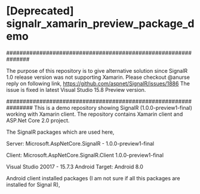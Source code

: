 # [Deprecated] signalr_xamarin_preview_package_demo

###############################################################

The purpose of this repository is to give alternative solution since SignalR 1.0 release version was not supporting Xamarin. Please checkout @anurse reply on following link,
https://github.com/aspnet/SignalR/issues/1886
The issue is fixed in latest Visual Studio 15.8 Preview version. 

################################################################
This is a demo repository showing SignalR (1.0.0-preview1-final) working with Xamarin client. The repository contains Xamarin client and ASP.Net Core 2.0 project.

The SignalR packages which are used here,

Server: 
Microsoft.AspNetCore.SignalR - 1.0.0-preview1-final

Client:
Microsoft.AspNetCore.SignalR.Client 1.0.0-preview1-final

Visual Studio 20017 - 15.7.3
Android Target: Android 8.0

Android client installed packages (I am not sure if all this packages are installed for Signal R),

  <package id="Microsoft.AspNetCore.Http.Features" version="2.1.0-preview1-final" targetFramework="monoandroid80" />
  <package id="Microsoft.AspNetCore.SignalR.Client" version="1.0.0-preview1-final" targetFramework="monoandroid80" />
  <package id="Microsoft.AspNetCore.SignalR.Client.Core" version="1.0.0-preview1-final" targetFramework="monoandroid80" />
  <package id="Microsoft.AspNetCore.SignalR.Common" version="1.0.0-preview1-final" targetFramework="monoandroid80" />
  <package id="Microsoft.AspNetCore.Sockets.Abstractions" version="1.0.0-preview1-final" targetFramework="monoandroid80" />
  <package id="Microsoft.AspNetCore.Sockets.Client.Http" version="1.0.0-preview1-final" targetFramework="monoandroid80" />
  <package id="Microsoft.AspNetCore.Sockets.Common.Http" version="1.0.0-preview1-final" targetFramework="monoandroid80" />
  <package id="Microsoft.CSharp" version="4.3.0" targetFramework="monoandroid80" />
  <package id="Microsoft.Extensions.Configuration" version="2.1.0-preview1-final" targetFramework="monoandroid80" />
  <package id="Microsoft.Extensions.Configuration.Abstractions" version="2.1.0-preview1-final" targetFramework="monoandroid80" />
  <package id="Microsoft.Extensions.Configuration.Binder" version="2.1.0-preview1-final" targetFramework="monoandroid80" />
  <package id="Microsoft.Extensions.DependencyInjection.Abstractions" version="2.1.0-preview1-final" targetFramework="monoandroid80" />
  <package id="Microsoft.Extensions.Logging" version="2.1.0-preview1-final" targetFramework="monoandroid80" />
  <package id="Microsoft.Extensions.Logging.Abstractions" version="2.1.0-preview1-final" targetFramework="monoandroid80" />
  <package id="Microsoft.Extensions.Logging.Configuration" version="2.1.0-preview1-final" targetFramework="monoandroid80" />
  <package id="Microsoft.Extensions.Logging.Console" version="2.1.0-preview1-final" targetFramework="monoandroid80" />
  <package id="Microsoft.Extensions.Options" version="2.1.0-preview1-final" targetFramework="monoandroid80" />
  <package id="Microsoft.Extensions.Options.ConfigurationExtensions" version="2.1.0-preview1-final" targetFramework="monoandroid80" />
  <package id="Microsoft.Extensions.Primitives" version="2.1.0-preview1-final" targetFramework="monoandroid80" />
  <package id="Microsoft.NETCore.Platforms" version="1.1.0" targetFramework="monoandroid80" />
  <package id="Microsoft.Win32.Primitives" version="4.3.0" targetFramework="monoandroid80" />
  <package id="NETStandard.Library" version="1.6.1" targetFramework="monoandroid80" />
  <package id="Newtonsoft.Json" version="10.0.1" targetFramework="monoandroid80" />
  <package id="System.AppContext" version="4.3.0" targetFramework="monoandroid80" />
  <package id="System.Buffers" version="4.5.0-preview1-26216-02" targetFramework="monoandroid80" />
  <package id="System.Buffers.Primitives" version="0.1.0-preview1-180216-4" targetFramework="monoandroid80" />
  <package id="System.Collections" version="4.3.0" targetFramework="monoandroid80" />
  <package id="System.Collections.Concurrent" version="4.3.0" targetFramework="monoandroid80" />
  <package id="System.ComponentModel.Annotations" version="4.4.1" targetFramework="monoandroid80" />
  <package id="System.ComponentModel.Primitives" version="4.3.0" targetFramework="monoandroid80" />
  <package id="System.ComponentModel.TypeConverter" version="4.3.0" targetFramework="monoandroid80" />
  <package id="System.Console" version="4.3.0" targetFramework="monoandroid80" />
  <package id="System.Diagnostics.Debug" version="4.3.0" targetFramework="monoandroid80" />
  <package id="System.Diagnostics.Tools" version="4.3.0" targetFramework="monoandroid80" />
  <package id="System.Diagnostics.Tracing" version="4.3.0" targetFramework="monoandroid80" />
  <package id="System.Dynamic.Runtime" version="4.3.0" targetFramework="monoandroid80" />
  <package id="System.Globalization" version="4.3.0" targetFramework="monoandroid80" />
  <package id="System.Globalization.Calendars" version="4.3.0" targetFramework="monoandroid80" />
  <package id="System.IO" version="4.3.0" targetFramework="monoandroid80" />
  <package id="System.IO.Compression" version="4.3.0" targetFramework="monoandroid80" />
  <package id="System.IO.Compression.ZipFile" version="4.3.0" targetFramework="monoandroid80" />
  <package id="System.IO.FileSystem" version="4.3.0" targetFramework="monoandroid80" />
  <package id="System.IO.FileSystem.Primitives" version="4.3.0" targetFramework="monoandroid80" />
  <package id="System.IO.Pipelines" version="0.1.0-preview1-180216-4" targetFramework="monoandroid80" />
  <package id="System.Linq" version="4.3.0" targetFramework="monoandroid80" />
  <package id="System.Linq.Expressions" version="4.3.0" targetFramework="monoandroid80" />
  <package id="System.Memory" version="4.5.0-preview1-26216-02" targetFramework="monoandroid80" />
  <package id="System.Net.Http" version="4.3.0" targetFramework="monoandroid80" />
  <package id="System.Net.Primitives" version="4.3.0" targetFramework="monoandroid80" />
  <package id="System.Net.Sockets" version="4.3.0" targetFramework="monoandroid80" />
  <package id="System.Numerics.Vectors" version="4.5.0-preview1-26216-02" targetFramework="monoandroid80" />
  <package id="System.ObjectModel" version="4.3.0" targetFramework="monoandroid80" />
  <package id="System.Reflection" version="4.3.0" targetFramework="monoandroid80" />
  <package id="System.Reflection.Extensions" version="4.3.0" targetFramework="monoandroid80" />
  <package id="System.Reflection.Primitives" version="4.3.0" targetFramework="monoandroid80" />
  <package id="System.Resources.ResourceManager" version="4.3.0" targetFramework="monoandroid80" />
  <package id="System.Runtime" version="4.3.0" targetFramework="monoandroid80" />
  <package id="System.Runtime.CompilerServices.Unsafe" version="4.5.0-preview1-26216-02" targetFramework="monoandroid80" />
  <package id="System.Runtime.Extensions" version="4.3.0" targetFramework="monoandroid80" />
  <package id="System.Runtime.Handles" version="4.3.0" targetFramework="monoandroid80" />
  <package id="System.Runtime.InteropServices" version="4.3.0" targetFramework="monoandroid80" />
  <package id="System.Runtime.InteropServices.RuntimeInformation" version="4.3.0" targetFramework="monoandroid80" />
  <package id="System.Runtime.Numerics" version="4.3.0" targetFramework="monoandroid80" />
  <package id="System.Runtime.Serialization.Formatters" version="4.3.0" targetFramework="monoandroid80" />
  <package id="System.Runtime.Serialization.Primitives" version="4.3.0" targetFramework="monoandroid80" />
  <package id="System.Security.Cryptography.Algorithms" version="4.3.0" targetFramework="monoandroid80" />
  <package id="System.Security.Cryptography.Encoding" version="4.3.0" targetFramework="monoandroid80" />
  <package id="System.Security.Cryptography.Primitives" version="4.3.0" targetFramework="monoandroid80" />
  <package id="System.Security.Cryptography.X509Certificates" version="4.3.0" targetFramework="monoandroid80" />
  <package id="System.Text.Encoding" version="4.3.0" targetFramework="monoandroid80" />
  <package id="System.Text.Encoding.Extensions" version="4.3.0" targetFramework="monoandroid80" />
  <package id="System.Text.RegularExpressions" version="4.3.0" targetFramework="monoandroid80" />
  <package id="System.Threading" version="4.3.0" targetFramework="monoandroid80" />
  <package id="System.Threading.Channels" version="4.5.0-preview1-26216-02" targetFramework="monoandroid80" />
  <package id="System.Threading.Tasks" version="4.3.0" targetFramework="monoandroid80" />
  <package id="System.Threading.Tasks.Extensions" version="4.5.0-preview1-26216-02" targetFramework="monoandroid80" />
  <package id="System.Threading.Timer" version="4.3.0" targetFramework="monoandroid80" />
  <package id="System.ValueTuple" version="4.3.0" targetFramework="monoandroid80" />
  <package id="System.Xml.ReaderWriter" version="4.3.0" targetFramework="monoandroid80" />
  <package id="System.Xml.XDocument" version="4.3.0" targetFramework="monoandroid80" />
  <package id="System.Xml.XmlDocument" version="4.3.0" targetFramework="monoandroid80" />
